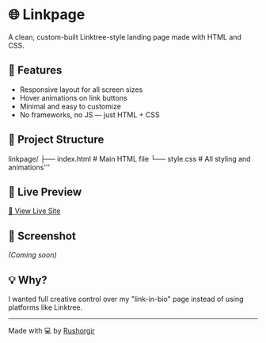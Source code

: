 # 🌐 Linkpage

A clean, custom-built Linktree-style landing page made with HTML and CSS.

## 🚀 Features

- Responsive layout for all screen sizes
- Hover animations on link buttons
- Minimal and easy to customize
- No frameworks, no JS — just HTML + CSS


## 📁 Project Structure
linkpage/
├── index.html     # Main HTML file
└── style.css      # All styling and animations'''


## 🧪 Live Preview

<a href="https://rushorgir.github.io/linkpage/" target="_blank">🔗 View Live Site</a>


## 📸 Screenshot

_(Coming soon)_


## 💡 Why?

I wanted full creative control over my "link-in-bio" page instead of using platforms like Linktree.

---

Made with 💻 by [Rushorgir](https://github.com/Rushorgir)